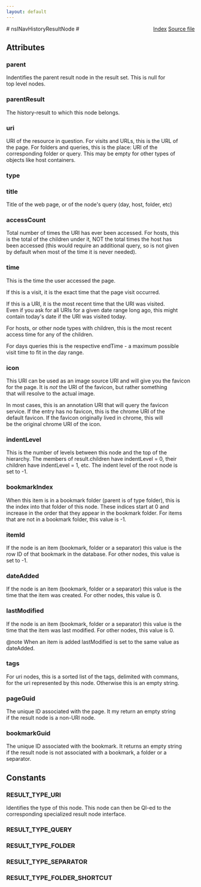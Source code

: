 ```yaml
---
layout: default
---
```

<div class='links' style='float:right'><a href="../index.html">Index</a>
<a href="http://dxr.mozilla.org/mozilla-central/source/toolkit/components/places/nsINavHistoryService.idl">Source file</a>
</div>
# nsINavHistoryResultNode #

## Attributes ##

### parent ###
  
Indentifies the parent result node in the result set. This is null for  
top level nodes.  
  

### parentResult ###
  
The history-result to which this node belongs.  
  

### uri ###
  
URI of the resource in question. For visits and URLs, this is the URL of  
the page. For folders and queries, this is the place: URI of the  
corresponding folder or query. This may be empty for other types of  
objects like host containers.  
  

### type ###

### title ###
  
Title of the web page, or of the node's query (day, host, folder, etc)  
  

### accessCount ###
  
Total number of times the URI has ever been accessed. For hosts, this  
is the total of the children under it, NOT the total times the host has  
been accessed (this would require an additional query, so is not given  
by default when most of the time it is never needed).  
  

### time ###
  
This is the time the user accessed the page.  
  
If this is a visit, it is the exact time that the page visit occurred.  
  
If this is a URI, it is the most recent time that the URI was visited.  
Even if you ask for all URIs for a given date range long ago, this might  
contain today's date if the URI was visited today.  
  
For hosts, or other node types with children, this is the most recent  
access time for any of the children.  
  
For days queries this is the respective endTime - a maximum possible  
visit time to fit in the day range.  
  

### icon ###
  
This URI can be used as an image source URI and will give you the favicon  
for the page. It is *not* the URI of the favicon, but rather something  
that will resolve to the actual image.  
  
In most cases, this is an annotation URI that will query the favicon  
service. If the entry has no favicon, this is the chrome URI of the  
default favicon. If the favicon originally lived in chrome, this will  
be the original chrome URI of the icon.  
  

### indentLevel ###
  
This is the number of levels between this node and the top of the  
hierarchy. The members of result.children have indentLevel = 0, their  
children have indentLevel = 1, etc. The indent level of the root node is  
set to -1.  
  

### bookmarkIndex ###
  
When this item is in a bookmark folder (parent is of type folder), this is  
the index into that folder of this node. These indices start at 0 and  
increase in the order that they appear in the bookmark folder. For items  
that are not in a bookmark folder, this value is -1.  
  

### itemId ###
  
If the node is an item (bookmark, folder or a separator) this value is the  
row ID of that bookmark in the database. For other nodes, this value is  
set to -1.  
  

### dateAdded ###
  
If the node is an item (bookmark, folder or a separator) this value is the   
time that the item was created. For other nodes, this value is 0.  
  

### lastModified ###
  
If the node is an item (bookmark, folder or a separator) this value is the   
time that the item was last modified. For other nodes, this value is 0.  
  
 @note When an item is added lastModified is set to the same value as  
       dateAdded.  
  

### tags ###
  
For uri nodes, this is a sorted list of the tags, delimited with commans,  
for the uri represented by this node. Otherwise this is an empty string.  
  

### pageGuid ###
  
The unique ID associated with the page. It my return an empty string  
if the result node is a non-URI node.  
  

### bookmarkGuid ###
  
The unique ID associated with the bookmark. It returns an empty string  
if the result node is not associated with a bookmark, a folder or a  
separator.  
  

## Constants ##

### RESULT_TYPE_URI ###
  
Identifies the type of this node. This node can then be QI-ed to the  
corresponding specialized result node interface.  
  

### RESULT_TYPE_QUERY ###

### RESULT_TYPE_FOLDER ###

### RESULT_TYPE_SEPARATOR ###

### RESULT_TYPE_FOLDER_SHORTCUT ###
